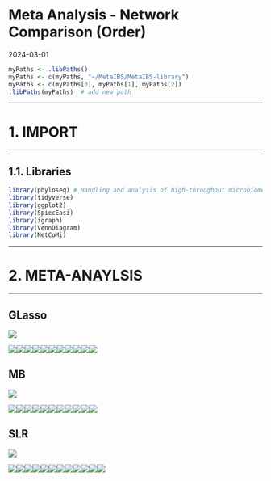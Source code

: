 Meta Analysis - Network Comparison (Order)
================
2024-03-01

``` r
myPaths <- .libPaths()
myPaths <- c(myPaths, "~/MetaIBS/MetaIBS-library")
myPaths <- c(myPaths[3], myPaths[1], myPaths[2])
.libPaths(myPaths)  # add new path
```

------------------------------------------------------------------------

# 1. IMPORT

------------------------------------------------------------------------

## 1.1. Libraries

``` r
library(phyloseq) # Handling and analysis of high-throughput microbiome census data.
library(tidyverse)
library(ggplot2)
library(SpiecEasi)
library(igraph)
library(VennDiagram)
library(NetCoMi)
```

------------------------------------------------------------------------

# 2. META-ANAYLSIS

------------------------------------------------------------------------

## GLasso

![](../../../../outputs/network-comparison/Individual/plots/Order/meta-analysis-glasso-1.png)<!-- -->

![](../../../../outputs/network-comparison/Individual/plots/Order/single-network-glasso-1.png)<!-- -->![](../../../../outputs/network-comparison/Individual/plots/Order/single-network-glasso-2.png)<!-- -->![](../../../../outputs/network-comparison/Individual/plots/Order/single-network-glasso-3.png)<!-- -->![](../../../../outputs/network-comparison/Individual/plots/Order/single-network-glasso-4.png)<!-- -->![](../../../../outputs/network-comparison/Individual/plots/Order/single-network-glasso-5.png)<!-- -->![](../../../../outputs/network-comparison/Individual/plots/Order/single-network-glasso-6.png)<!-- -->![](../../../../outputs/network-comparison/Individual/plots/Order/single-network-glasso-7.png)<!-- -->![](../../../../outputs/network-comparison/Individual/plots/Order/single-network-glasso-8.png)<!-- -->![](../../../../outputs/network-comparison/Individual/plots/Order/single-network-glasso-9.png)<!-- -->![](../../../../outputs/network-comparison/Individual/plots/Order/single-network-glasso-10.png)<!-- -->![](../../../../outputs/network-comparison/Individual/plots/Order/single-network-glasso-11.png)<!-- -->

## MB

![](../../../../outputs/network-comparison/Individual/plots/Order/meta-analysis-mb-1.png)<!-- -->

![](../../../../outputs/network-comparison/Individual/plots/Order/single-network-mb-1.png)<!-- -->![](../../../../outputs/network-comparison/Individual/plots/Order/single-network-mb-2.png)<!-- -->![](../../../../outputs/network-comparison/Individual/plots/Order/single-network-mb-3.png)<!-- -->![](../../../../outputs/network-comparison/Individual/plots/Order/single-network-mb-4.png)<!-- -->![](../../../../outputs/network-comparison/Individual/plots/Order/single-network-mb-5.png)<!-- -->![](../../../../outputs/network-comparison/Individual/plots/Order/single-network-mb-6.png)<!-- -->![](../../../../outputs/network-comparison/Individual/plots/Order/single-network-mb-7.png)<!-- -->![](../../../../outputs/network-comparison/Individual/plots/Order/single-network-mb-8.png)<!-- -->![](../../../../outputs/network-comparison/Individual/plots/Order/single-network-mb-9.png)<!-- -->![](../../../../outputs/network-comparison/Individual/plots/Order/single-network-mb-10.png)<!-- -->![](../../../../outputs/network-comparison/Individual/plots/Order/single-network-mb-11.png)<!-- -->

## SLR

![](../../../../outputs/network-comparison/Individual/plots/Order/meta-analysis-slr-1.png)<!-- -->

![](../../../../outputs/network-comparison/Individual/plots/Order/single-network-slr-1.png)<!-- -->![](../../../../outputs/network-comparison/Individual/plots/Order/single-network-slr-2.png)<!-- -->![](../../../../outputs/network-comparison/Individual/plots/Order/single-network-slr-3.png)<!-- -->![](../../../../outputs/network-comparison/Individual/plots/Order/single-network-slr-4.png)<!-- -->![](../../../../outputs/network-comparison/Individual/plots/Order/single-network-slr-5.png)<!-- -->![](../../../../outputs/network-comparison/Individual/plots/Order/single-network-slr-6.png)<!-- -->![](../../../../outputs/network-comparison/Individual/plots/Order/single-network-slr-7.png)<!-- -->![](../../../../outputs/network-comparison/Individual/plots/Order/single-network-slr-8.png)<!-- -->![](../../../../outputs/network-comparison/Individual/plots/Order/single-network-slr-9.png)<!-- -->![](../../../../outputs/network-comparison/Individual/plots/Order/single-network-slr-10.png)<!-- -->![](../../../../outputs/network-comparison/Individual/plots/Order/single-network-slr-11.png)<!-- -->![](../../../../outputs/network-comparison/Individual/plots/Order/single-network-slr-12.png)<!-- -->
